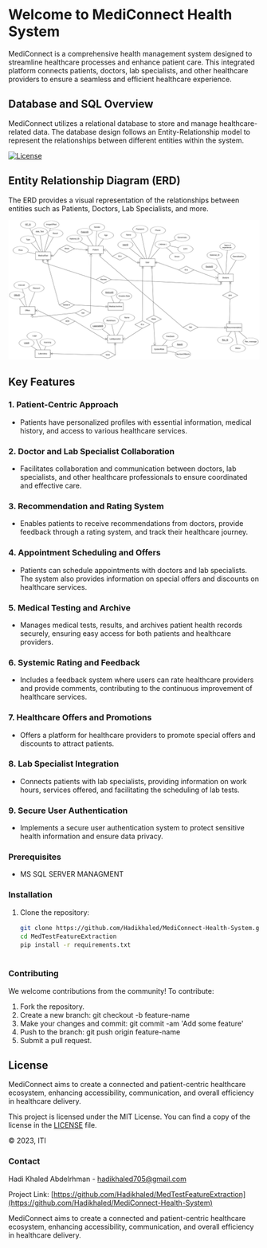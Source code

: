 # Welcome to MediConnect Health System

MediConnect is a comprehensive health management system designed to streamline healthcare processes and enhance patient care. This integrated platform connects patients, doctors, lab specialists, and other healthcare providers to ensure a seamless and efficient healthcare experience.

## Database and SQL Overview

MediConnect utilizes a relational database to store and manage healthcare-related data. The database design follows an Entity-Relationship model to represent the relationships between different entities within the system.

[![License](https://img.shields.io/badge/license-MIT-blue.svg)](https://opensource.org/licenses/MIT)
## Entity Relationship Diagram (ERD)
The ERD provides a visual representation of the relationships between entities such as Patients, Doctors, Lab Specialists, and more.

![ERD](erd.png)




## Key Features

### 1. Patient-Centric Approach

- Patients have personalized profiles with essential information, medical history, and access to various healthcare services.

### 2. Doctor and Lab Specialist Collaboration

- Facilitates collaboration and communication between doctors, lab specialists, and other healthcare professionals to ensure coordinated and effective care.

### 3. Recommendation and Rating System

- Enables patients to receive recommendations from doctors, provide feedback through a rating system, and track their healthcare journey.

### 4. Appointment Scheduling and Offers

- Patients can schedule appointments with doctors and lab specialists. The system also provides information on special offers and discounts on healthcare services.

### 5. Medical Testing and Archive

- Manages medical tests, results, and archives patient health records securely, ensuring easy access for both patients and healthcare providers.

### 6. Systemic Rating and Feedback

- Includes a feedback system where users can rate healthcare providers and provide comments, contributing to the continuous improvement of healthcare services.

### 7. Healthcare Offers and Promotions

- Offers a platform for healthcare providers to promote special offers and discounts to attract patients.

### 8. Lab Specialist Integration

- Connects patients with lab specialists, providing information on work hours, services offered, and facilitating the scheduling of lab tests.

### 9. Secure User Authentication

- Implements a secure user authentication system to protect sensitive health information and ensure data privacy.


### Prerequisites

- MS SQL SERVER MANAGMENT 


### Installation

1. Clone the repository:

   ```bash
   git clone https://github.com/Hadikhaled/MediConnect-Health-System.git
   cd MedTestFeatureExtraction
   pip install -r requirements.txt



 ### Contributing
We welcome contributions from the community! To contribute:

1. Fork the repository.
2. Create a new branch: git checkout -b feature-name
3. Make your changes and commit: git commit -am 'Add some feature'
4. Push to the branch: git push origin feature-name
5. Submit a pull request.

## License
MediConnect aims to create a connected and patient-centric healthcare ecosystem, enhancing accessibility, communication, and overall efficiency in healthcare delivery.

This project is licensed under the MIT License. You can find a copy of the license in the [LICENSE](LICENSE) file.

© 2023, ITI 

### Contact
Hadi Khaled Abdelrhman - hadikhaled705@gmail.com

Project Link: [https://github.com/Hadikhaled/MedTestFeatureExtraction](https://github.com/Hadikhaled/MediConnect-Health-System)


MediConnect aims to create a connected and patient-centric healthcare ecosystem, enhancing accessibility, communication, and overall efficiency in healthcare delivery.
